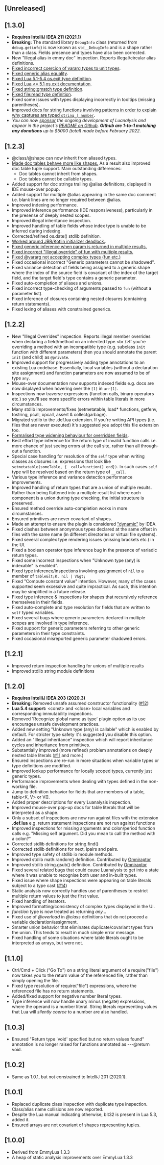 ## [Unreleased]
## [1.3.0]

- **Requires IntelliJ IDEA 211 (2021.1)**
- **Breaking:** The standard library `DebugInfo` class (returned from `debug.getinfo`) is now known as
  `std__DebugInfo` and is a shape rather than a class. Fields presence and types have also been corrected.
- New "Illegal alias in emmy doc" inspection. Reports illegal/circular alias definitions.
- [Fixed incorrect coercion of vararg types to unit types](https://github.com/Benjamin-Dobell/IntelliJ-Luanalysis/issues/82).
- [Fixed generic alias equality](https://github.com/Benjamin-Dobell/IntelliJ-Luanalysis/issues/85).
- [Fixed Lua 5.1-5.4 os.exit type definition](https://github.com/Benjamin-Dobell/IntelliJ-Luanalysis/issues/78).
- [Fixed Lua <= 5.1 os.exit documentation](https://github.com/Benjamin-Dobell/IntelliJ-Luanalysis/issues/79).
- [Fixed string:gmatch type definition](https://github.com/Benjamin-Dobell/IntelliJ-Luanalysis/issues/86).
- [Fixed file:read type definition](https://github.com/Benjamin-Dobell/IntelliJ-Luanalysis/issues/81).
- Fixed some issues with types displaying incorrectly in tooltips (missing parentheses).
- [Improved docs for string functions involving patterns in order to explain why captures are typed `string | number`](https://github.com/Benjamin-Dobell/IntelliJ-Luanalysis/issues/80).
- _You can now [sponsor](https://github.com/sponsors/Benjamin-Dobell) the ongoing development of Luanalysis and
  appear in the project's [README on Github](https://github.com/Benjamin-Dobell/IntelliJ-Luanalysis#sponsors). **Github
  are 1-to-1 matching any donations** up to $5000 (total) made before February 2022._

## [1.2.3]

- @class/@shape can now inherit from aliased types.
- [Made doc tables behave more like shapes.](https://github.com/Benjamin-Dobell/IntelliJ-Luanalysis/issues/67)
  As a result also improved doc table tuple support. Main outstanding differences:
    - Doc tables cannot inherit from shapes.
    - Doc tables cannot be callable types.
- Added support for doc strings trailing @alias definitions, displayed in IDE mouse-over popup.
- Added support for multiple @alias appearing in the same doc comment i.e. blank lines are no longer required between @alias.
- Improved indexing performance.
- Improved inference performance (IDE responsiveness), particularly in the presense of deeply nested scopes.
- Improved illegal inheritance inspection.
- Improved handling of table fields whose index type is unable to be inferred during indexing.
- Corrected/refined os.date() stdlib definition.
- [Worked around JBR/Kotlin initializer deadlock.](https://github.com/Benjamin-Dobell/IntelliJ-Luanalysis/issues/42).
- [Fixed generic inference when param is returned in multiple results.](https://github.com/Benjamin-Dobell/IntelliJ-Luanalysis/issues/68)
- [Fixed incorrect "Illegal override" of fun with multiple results.](https://github.com/Benjamin-Dobell/IntelliJ-Luanalysis/issues/65)
- [Fixed @vararg not accepting complex types (fun etc.)](https://github.com/Benjamin-Dobell/IntelliJ-Luanalysis/issues/61)
- Fixed occasional incorrect "Generic parameters cannot be shadowed".
- Fixed variance detection of fields being assigned to a generic shape where the index of the source field is covariant of the
  index of the target field, and the target field's type contains a generic parameter.
- Fixed auto-completion of aliases and unions.
- Fixed incorrect type-checking of arguments passed to `fun` (without a parameter list).
- Fixed inference of closures containing nested closures (containing return statements).
- Fixed lexing of aliases with constrained generics.

## [1.2.2]

- New "Illegal Overrides" inspection. Reports illegal member overrides when declaring a field/method on an inherited type.&lt;br />If you're overriding a method with an incompatible type (e.g. subclass `init` function with different parameters) then you should annotate the parent `init` (and child) as `@private`.
- Improved support for progressively adding type annotations to an existing Lua codebase. Essentially, local variables (without a declaration site assignment) and function parameters are now assumed to be of type `any`.
- Mouse-over documentation now supports indexed fields e.g. docs are now displayed when hovering over the `[1]` in `arr[1]`.
- Inspections now traverse expressions (function calls, binary operators etc.) so you'll see more specific errors within table literals in more circumstances.
- Many stdlib improvements/fixes (setmetatable, load* functions, getfenv, tostring, pcall, xpcall, assert & collectgarbage).
- Migrated stdlib to the .def.lua extension. If you're writing API types (i.e. files that are never executed) it's suggested you adopt this file extension too.
- [Formalised type widening behaviour for overridden fields](https://github.com/Benjamin-Dobell/IntelliJ-Luanalysis/commit/230b7fbe51999c984e991c30ed09001a4b6f2297).
- Best effort type inference for the return type of invalid function calls i.e. more chance of just seeing errors at the call site, rather than all through-out a function.
- Special case handling for resolution of the `self` type when writing classes as closures i.e. expressions that look like `setmetatable(someTable, {__call=function() end})`. In such cases `self` type will be resolved based on the return type of `__call`.
- Various type inference and variance detection performance improvements.
- Improved handling of return types that are a union of multiple results. Rather than being flattened into a multiple result list where each component is a union during type checking, the initial structure is preserved.
- Ensured method override auto-completion works in more circumstances.
- Ensured primitives are never covariant of shapes.
- Made an attempt to ensure the plugin is considered ["dynamic"](https://jetbrains.org/intellij/sdk/docs/basics/plugin_structure/dynamic_plugins.html) by IDEA.
- Fixed clashes between anonymous types declared at the same offset in files with the same name (in different directories or virtual file systems).
- Fixed several complex type rendering issues (missing brackets etc.) in the UI.
- Fixed a boolean operator type inference bug in the presence of variadic return types.
- Fixed some incorrect inspections when "Unknown type (any) is indexable" is enabled".
- Fixed type inference/inspections involving assignment of `nil` to a member of `table&lt;K, nil | V&gt;`
- Fixed "Compute constant value" intention. However, many of the cases supported seem excessive and quite impractical. As such, this intention may be simplified in a future release.
- Fixed type inference & inspections for shapes that recursively reference themselves in their fields.
- Fixed auto-complete and type resolution for fields that are written to `self` typed variables.
- Fixed several bugs where generic parameters declared in multiple scopes are involved in type inference.
- Fixed support for generic parameters referring to other generic parameters in their type constraints.
- Fixed occasional misreported generic parameter shadowed errors.

## [1.2.1]

- Improved return inspection handling for unions of multiple results
- Improved stdlib string module definitions

## [1.2.0]

- **Requires IntelliJ IDEA 203 (2020.3)**
- **Breaking:** Removed unsafe assumed constructor functionality ([#12](https://github.com/Benjamin-Dobell/IntelliJ-Luanalysis/issues/12))
- **Lua 5.4 support:** &lt;const&gt; and &lt;close&gt; local variables and corresponding immutability inspections.
- Removed 'Recognize global name as type' plugin option as its use encourages unsafe development practices.
- Added new setting "Unknown type (any) is callable" which is enabled by default. For stricter type safety it's suggested you disable this option.
- Added an "Illegal inheritance" inspection which will report inheritance cycles and inheritance from primitives.
- Substantially improved (more refined) problem annotations on deeply nested table literals ([#11](https://github.com/Benjamin-Dobell/IntelliJ-Luanalysis/issues/11) and more.)
- Ensured inspections are re-run in more situations when variable types or type definitions are modified.
- Improved lookup performance for locally scoped types, currently just generic types.
- Performance improvements when dealing with types defined in the non-working file.
- Jump to definition behavior for fields that are members of a table, table&lt;K, V&gt; or V[].
- Added proper descriptions for every Luanalysis inspection.
- Improved mouse-over pop-up docs for table literals that will be interpreted as a shape.
- Only a subset of inspections are now run against files with the extension **.def.lua** e.g. return statement inspections are not run against functions
- Improved inspections for missing arguments and colon/period function calls e.g. "Missing self argument. Did you mean to call the method with a colon?"
- Corrected stdlib definitions for string.find()
- Corrected stdlib definitions for next, ipairs and pairs.
- Improved type safety of stdlib io module methods.
- Improved stdlib math.random() definition. Contributed by [Omniraptor](https://github.com/omniraptorr)
- Improved stdlib string.gsub() definition. Contributed by [Omniraptor](https://github.com/omniraptorr)
- Fixed several related bugs that could cause Luanalysis to get into a state where it was unable to recognise both user and in-built types.
- Fixed issue where shape inspections were appearing on table literals subject to a type cast ([#14](https://github.com/Benjamin-Dobell/IntelliJ-Luanalysis/issues/14))
- Static analysis now correctly handles use of parentheses to restrict multiple return values to just the first value.
- Fixed handling of iterators.
- Improved formatting/consistency of complex types displayed in the UI.
- _function_ type is now treated as returning _any..._
- Fixed use of _@overload_ in _@class_ definitions that do not proceed a variable declaration/assignment.
- Smarter union behavior that eliminates duplicate/covariant types from the union. This tends to result in much simple error message.
- Fixed handling of some situations where table literals ought to be interpreted as arrays, but were not.

 ## [1.1.0]
- Ctrl/Cmd + Click ("Go To") on a string literal argument of a require("file") now takes you to the return value of the referenced file, rather than simply opening the file.
- Fixed type resolution of require("file") expressions, where the referenced file has no return statements.
- Added/fixed support for negative number literal types.
- Type inference will now handle unary minus (negate) expressions, where the operand is a number literal. String literals representing values that Lua will _silently coerce_ to a number are also handled.

## [1.0.3]
- Ensured "Return type 'void' specified but no return values found" annotation is no longer raised for functions annotated as ---@return void.

## [1.0.2]
- Same as 1.0.1, but not constrained to IntelliJ 201 (2020.1).

## [1.0.1]
- Replaced duplicate class inspection with duplicate type inspection. Class/alias name collisions are now reported.
- Despite the Lua manual indicating otherwise, bit32 is present in Lua 5.3, added it.
- Ensured arrays are not covariant of shapes representing tuples.

## [1.0.0]
- Derived from EmmyLua 1.3.3
- A heap of static analysis improvements over EmmyLua 1.3.3
